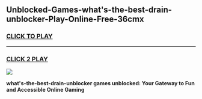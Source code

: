 
## Unblocked-Games-what's-the-best-drain-unblocker-Play-Online-Free-36cmx
<h3>
<a href="https://premium76.site?title=what's-the-best-drain-unblocker&ref=26A">CLICK TO PLAY</a></h3>
<hr>

<h3>
<a href="https://premium76.site?title=what's-the-best-drain-unblocker&ref=26A">CLICK 2 PLAY</a>
  
</h3>

<a href="https://premium76.site?title=what's-the-best-drain-unblocker&ref=26A"><img src="https://clearcache.store/games.png"></a>


**what's-the-best-drain-unblocker games unblocked: Your Gateway to Fun and Accessible Online Gaming**
